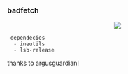 ### badfetch

<p align="center">
    <img src="https://github.com/girejhf3ifeifnreugn/freedomfetch/assets/139685777/cef0b228-5447-4c34-ae7e-a46bd11de5d6"/>
</p>

```
 dependecies
  - ineutils
  - lsb-release
```

thanks to argusguardian!
